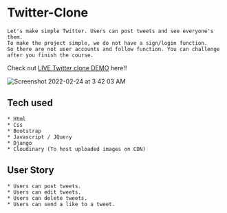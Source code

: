 # Twitter-Clone

```
Let's make simple Twitter. Users can post tweets and see everyone's them.
To make the project simple, we do not have a sign/login function.
So there are not user accounts and follow function. You can challenge after you finish the course.
```
Check out [LIVE Twitter clone DEMO](https://twitter-clone-carlminne-j.herokuapp.com/) here!!


![Screenshot 2022-02-24 at 3 42 03 AM](https://user-images.githubusercontent.com/96455194/155417886-380f2b2f-993e-49ed-bfb6-18aaf2906e16.png)


## Tech used
```
* Html
* Css
* Bootstrap
* Javascript / JQuery
* Django
* Cloudinary (To host uploaded images on CDN)
```
## User Story
```
* Users can post tweets.
* Users can edit tweets.
* Users can delete tweets.
* Users can send a like to a tweet.
